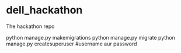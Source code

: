 # dell_hackathon
The hackathon repo


python manage.py makemigrations
python manage.py migrate
python manage.py createsuperuser #username aur password

